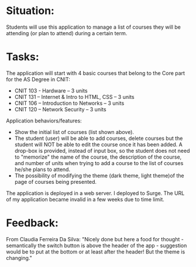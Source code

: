 # Situation:
Students will use this application to manage a list of courses they will be attending (or plan to attend) during a certain term.

# Tasks:
The application will start with 4 basic courses that belong to the Core part for the AS Degree in CNIT:
<ul>
  <li>CNIT 103 - Hardware – 3 units</li>
  <li>CNIT 131 – Internet & Intro to HTML, CSS – 3 units</li>
  <li>CNIT 106 – Introduction to Networks – 3 units</li>
  <li>CNIT 120 – Network Security – 3 units</li>
</ul>
Application behaviors/features:
<ul>
  <li>Show the initial list of courses (list shown above).</li>
  <li>The student (user) will be able to add courses, delete courses but the student will NOT be able to edit the course once it has been added. A drop-box is provided, instead of input box, so the student does not need to "memorize" the name of the course, the description of the course, and number of units when trying to add a course to the list of courses he/she plans to attend.</li>
  <li>The possibility of modifying the theme (dark theme, light theme)of the page of courses being presented.</li>
</ul>
The application is deployed in a web server. I deployed to Surge. The URL of my application became invalid in a few weeks due to time limit.

# Feedback:
From Claudia Ferreira Da Silva: "Nicely done but here a food for thought - semantically the switch button is above the header of the app - suggestion would be to put at the bottom or at least after the header! But the theme is changing."
